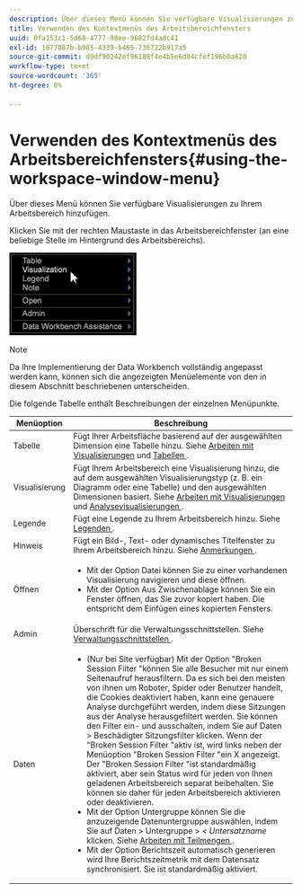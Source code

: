 ```yaml
---
description: Über dieses Menü können Sie verfügbare Visualisierungen zu Ihrem Arbeitsbereich hinzufügen.
title: Verwenden des Kontextmenüs des Arbeitsbereichfensters
uuid: 0fa153c1-5d68-4777-98ee-9682fd4adc41
exl-id: 1077087b-b985-4339-b465-736722b917a5
source-git-commit: d9df90242ef96188f4e4b5e6d04cfef196b0a628
workflow-type: tm+mt
source-wordcount: '365'
ht-degree: 6%

---
```


# Verwenden des Kontextmenüs des Arbeitsbereichfensters{#using-the-workspace-window-menu}

Über dieses Menü können Sie verfügbare Visualisierungen zu Ihrem Arbeitsbereich hinzufügen.

Klicken Sie mit der rechten Maustaste in das Arbeitsbereichfenster (an eine beliebige Stelle im Hintergrund des Arbeitsbereichs).

![](assets/mnu_workspace.png)

>[!NOTE]
>
>Da Ihre Implementierung der Data Workbench vollständig angepasst werden kann, können sich die angezeigten Menüelemente von den in diesem Abschnitt beschriebenen unterscheiden.

Die folgende Tabelle enthält Beschreibungen der einzelnen Menüpunkte.

<table id="table_00C0D3E6098E473E8D3B66F48FB635B3"> 
 <thead> 
  <tr> 
   <th colname="col1" class="entry"> Menüoption </th> 
   <th colname="col2" class="entry"> Beschreibung </th> 
  </tr> 
 </thead>
 <tbody> 
  <tr> 
   <td colname="col1"> Tabelle </td> 
   <td colname="col2"> Fügt Ihrer Arbeitsfläche basierend auf der ausgewählten Dimension eine Tabelle hinzu. Siehe <a href="../../../home/c-get-started/c-vis/c-vis.md#concept-f6c7728d5aaa4304bbf2e4dfaed48739"> Arbeiten mit Visualisierungen</a> und <a href="../../../home/c-get-started/c-analysis-vis/c-tables/c-tables.md#concept-c632cb8ad9724f90ac5c294d52ae667f"> Tabellen </a>. </td> 
  </tr> 
  <tr> 
   <td colname="col1"> Visualisierung </td> 
   <td colname="col2"> Fügt Ihrem Arbeitsbereich eine Visualisierung hinzu, die auf dem ausgewählten Visualisierungstyp (z. B. ein Diagramm oder eine Tabelle) und den ausgewählten Dimensionen basiert. Siehe <a href="../../../home/c-get-started/c-vis/c-vis.md#concept-f6c7728d5aaa4304bbf2e4dfaed48739"> Arbeiten mit Visualisierungen </a> und <a href="../../../home/c-get-started/c-analysis-vis/c-analysis-vis.md#concept-cb5b9716d3404b2b888a55b3efec1fa5"> Analysevisualisierungen </a>. </td> 
  </tr> 
  <tr> 
   <td colname="col1"> Legende </td> 
   <td colname="col2"> Fügt eine Legende zu Ihrem Arbeitsbereich hinzu. Siehe <a href="../../../home/c-get-started/c-analysis-vis/c-legends/c-legends.md#concept-ba7a886967314ee5aa358f5949665494"> Legenden </a>. </td> 
  </tr> 
  <tr> 
   <td colname="col1"> Hinweis </td> 
   <td colname="col2"> Fügt ein Bild-, Text- oder dynamisches Titelfenster zu Ihrem Arbeitsbereich hinzu. Siehe <a href="../../../home/c-get-started/c-analysis-vis/c-annots/c-annots.md#concept-ab80edcbc4204dd78c73630511f75ab0"> Anmerkungen </a>. </td> 
  </tr> 
  <tr> 
   <td colname="col1"> Öffnen </td> 
   <td colname="col2"> <p> 
     <ul id="ul_173273B72EE24A52927B59E63F0BF19B"> 
      <li id="li_1EF395A0425047A9981891A0D9D29F07">Mit der Option <span class="wintitle"> Datei </span> können Sie zu einer vorhandenen Visualisierung navigieren und diese öffnen. </li> 
      <li id="li_E02E8929B8E247B0A46F6D708C51B1E2">Mit der Option <span class="wintitle"> Aus Zwischenablage </span> können Sie ein Fenster öffnen, das Sie zuvor kopiert haben. Die entspricht dem Einfügen eines kopierten Fensters. </li> 
     </ul> </p> </td> 
  </tr> 
  <tr> 
   <td colname="col1"> Admin </td> 
   <td colname="col2"> Überschrift für die Verwaltungsschnittstellen. Siehe <a href="../../../home/c-get-started/c-admin-intrf/c-admin-intrf.md#concept-855c1a91e1a948969fab592adca15f74"> Verwaltungsschnittstellen </a>. </td> 
  </tr> 
  <tr> 
   <td colname="col1"> Daten </td> 
   <td colname="col2"> <p> 
     <ul id="ul_CFAC2CBB10464079A78A9127C25482FF"> 
      <li id="li_78C64D2602674C2D85509422FF055D5C">(Nur bei Site verfügbar) Mit der Option <span class="wintitle"> "Broken Session Filter </span>"können Sie alle Besucher mit nur einem Seitenaufruf herausfiltern. Da es sich bei den meisten von ihnen um Roboter, Spider oder Benutzer handelt, die Cookies deaktiviert haben, kann eine genauere Analyse durchgeführt werden, indem diese Sitzungen aus der Analyse herausgefiltert werden. Sie können den Filter ein- und ausschalten, indem Sie auf <span class="uicontrol"> Daten </span> &gt; <span class="uicontrol"> Beschädigter Sitzungsfilter </span> klicken. Wenn der <span class="wintitle"> "Broken Session Filter </span>"aktiv ist, wird links neben der Menüoption <span class="wintitle"> "Broken Session Filter </span>"ein X angezeigt. Der <span class="wintitle"> "Broken Session Filter </span>"ist standardmäßig aktiviert, aber sein Status wird für jeden von Ihnen geladenen Arbeitsbereich separat beibehalten. Sie können sie daher für jeden Arbeitsbereich aktivieren oder deaktivieren. </li> 
      <li id="li_DB69A4EAD6964CCEAE59E1B2E9CED394">Mit der Option <span class="wintitle"> Untergruppe </span> können Sie die anzuzeigende Datenuntergruppe auswählen, indem Sie auf <span class="uicontrol"> Daten </span> &gt; <span class="uicontrol"> Untergruppe </span> &gt; <i>&lt; <span class="uicontrol"> Untersatzname </span></i> klicken. Siehe <a href="../../../home/c-get-started/c-vis/c-wk-subsets/c-wk-subsets.md#concept-43809322b6374d5cb2536630a13e943b"> Arbeiten mit Teilmengen </a>. </li> 
      <li id="li_1B3C3835F1F94028AA45FC29D04F8CF8">Mit der Option <span class="wintitle"> Berichtszeit automatisch generieren </span> wird Ihre Berichtszeitmetrik mit dem Datensatz synchronisiert. Sie ist standardmäßig aktiviert. </li> 
     </ul> </p> </td> 
  </tr> 
 </tbody> 
</table>
